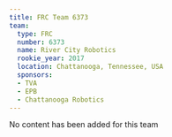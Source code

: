 ```yaml
---
title: FRC Team 6373
team:
  type: FRC
  number: 6373
  name: River City Robotics
  rookie_year: 2017
  location: Chattanooga, Tennessee, USA
  sponsors:
  - TVA
  - EPB
  - Chattanooga Robotics
---
```


No content has been added for this team